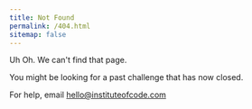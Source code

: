 ```yaml
---
title: Not Found
permalink: /404.html
sitemap: false
---
```


Uh Oh. We can't find that page. 

You might be looking for a past challenge that has now closed. 

For help, email hello@instituteofcode.com 
